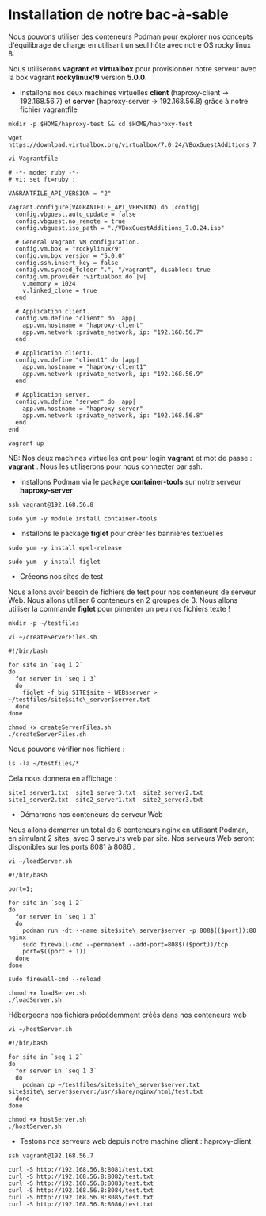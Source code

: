 # Installation de notre bac-à-sable

Nous pouvons utiliser des conteneurs Podman pour explorer nos concepts d'équilibrage de charge en utilisant un seul hôte avec notre OS rocky linux 8.

Nous utiliserons **vagrant** et **virtualbox** pour provisionner notre serveur avec la box vagrant **rockylinux/9** version **5.0.0**.

- installons nos deux machines virtuelles **client** (haproxy-client -> 192.168.56.7) et **server** (haproxy-server -> 192.168.56.8) grâce à notre fichier vagrantfile

```
mkdir -p $HOME/haproxy-test && cd $HOME/haproxy-test
```

```
wget https://download.virtualbox.org/virtualbox/7.0.24/VBoxGuestAdditions_7.0.24.iso
```

```
vi Vagrantfile
```

```
# -*- mode: ruby -*-
# vi: set ft=ruby :

VAGRANTFILE_API_VERSION = "2"

Vagrant.configure(VAGRANTFILE_API_VERSION) do |config|
  config.vbguest.auto_update = false
  config.vbguest.no_remote = true
  config.vbguest.iso_path = "./VBoxGuestAdditions_7.0.24.iso"
  
  # General Vagrant VM configuration.
  config.vm.box = "rockylinux/9"
  config.vm.box_version = "5.0.0"
  config.ssh.insert_key = false
  config.vm.synced_folder ".", "/vagrant", disabled: true
  config.vm.provider :virtualbox do |v|
    v.memory = 1024
    v.linked_clone = true
  end

  # Application client.
  config.vm.define "client" do |app|
    app.vm.hostname = "haproxy-client"
    app.vm.network :private_network, ip: "192.168.56.7"
  end

  # Application client1.
  config.vm.define "client1" do |app|
    app.vm.hostname = "haproxy-client1"
    app.vm.network :private_network, ip: "192.168.56.9"
  end

  # Application server. 
  config.vm.define "server" do |app|
    app.vm.hostname = "haproxy-server"
    app.vm.network :private_network, ip: "192.168.56.8"
  end
end
```

```
vagrant up
```

NB: Nos deux machines virtuelles ont pour login **vagrant** et mot de passe : **vagrant** . Nous les utiliserons pour nous connecter par ssh.

- Installons Podman via le package **container-tools** sur notre serveur **haproxy-server**
```
ssh vagrant@192.168.56.8
```

```
sudo yum -y module install container-tools
```

- Installons le package **figlet** pour créer les bannières textuelles

```
sudo yum -y install epel-release
```

```
sudo yum -y install figlet
```

- Créeons nos sites de test

Nous allons avoir besoin de fichiers de test pour nos conteneurs de serveur Web. Nous allons utiliser 6 conteneurs en 2 groupes de 3. Nous allons utiliser la commande **figlet** pour pimenter un peu nos fichiers texte !

```
mkdir -p ~/testfiles
```

```
vi ~/createServerFiles.sh
```

```
#!/bin/bash

for site in `seq 1 2` 
do 
  for server in `seq 1 3`
  do 
    figlet -f big SITE$site - WEB$server > ~/testfiles/site$site\_server$server.txt  
  done 
done
```

```
chmod +x createServerFiles.sh
./createServerFiles.sh
```

Nous pouvons vérifier nos fichiers :
```
ls -la ~/testfiles/*
```

Cela nous donnera en affichage :
```
site1_server1.txt  site1_server3.txt  site2_server2.txt
site1_server2.txt  site2_server1.txt  site2_server3.txt
```

- Démarrons nos conteneurs de serveur Web

Nous allons démarrer un total de 6 conteneurs nginx en utilisant Podman, en simulant 2 sites, avec 3 serveurs web par site. Nos serveurs Web seront disponibles sur les ports 8081 à 8086 .

```
vi ~/loadServer.sh
```

```
#!/bin/bash

port=1; 

for site in `seq 1 2` 
do 
  for server in `seq 1 3`
  do 
    podman run -dt --name site$site\_server$server -p 808$(($port)):80 nginx 
    sudo firewall-cmd --permanent --add-port=808$(($port))/tcp
    port=$((port + 1)) 
  done 
done

sudo firewall-cmd --reload
```

```
chmod +x loadServer.sh
./loadServer.sh
```

Hébergeons nos fichiers précédemment créés dans nos conteneurs web
```
vi ~/hostServer.sh
```

```
#!/bin/bash

for site in `seq 1 2` 
do 
  for server in `seq 1 3`
  do 
    podman cp ~/testfiles/site$site\_server$server.txt site$site\_server$server:/usr/share/nginx/html/test.txt
  done 
done
```

```
chmod +x hostServer.sh
./hostServer.sh
```

- Testons nos serveurs web depuis notre machine client : haproxy-client

```
ssh vagrant@192.168.56.7
```

```
curl -S http://192.168.56.8:8081/test.txt
curl -S http://192.168.56.8:8082/test.txt
curl -S http://192.168.56.8:8083/test.txt
curl -S http://192.168.56.8:8084/test.txt
curl -S http://192.168.56.8:8085/test.txt
curl -S http://192.168.56.8:8086/test.txt
```